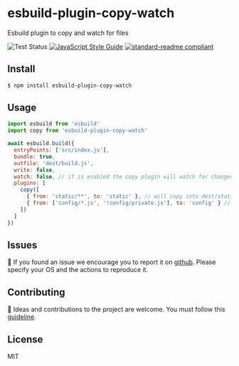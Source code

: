 # esbuild-plugin-copy-watch
Esbuild plugin to copy and watch for files

![Test Status](https://github.com/tinchoz49/esbuild-plugin-copy-watch/actions/workflows/test.yml/badge.svg)
[![JavaScript Style Guide](https://img.shields.io/badge/code_style-standard-brightgreen.svg)](https://standardjs.com)
[![standard-readme compliant](https://img.shields.io/badge/readme%20style-standard-brightgreen.svg?style=flat-square)](https://github.com/RichardLitt/standard-readme)

## Install

```bash
$ npm install esbuild-plugin-copy-watch
```

## Usage

```javascript
import esbuild from 'esbuild'
import copy from 'esbuild-plugin-copy-watch'

await esbuild.build({
  entryPoints: ['src/index.js'],
  bundle: true,
  outfile: 'dest/build.js',
  write: false,
  watch: false, // if is enabled the copy plugin will watch for changes in the specify paths using chokidar
  plugins: [
    copy([
      { from: 'static/**', to: 'static' }, // will copy into dest/static
      { from: ['config/*.js', '!config/private.js'], to: 'config' } // will copy config files into dest/config and ignore the private.js
    ])
  ]
})
```

## Issues

:bug: If you found an issue we encourage you to report it on [github](https://github.com/tinchoz49/esbuild-plugin-copy-watch/issues). Please specify your OS and the actions to reproduce it.

## Contributing

:busts_in_silhouette: Ideas and contributions to the project are welcome. You must follow this [guideline](https://github.com/tinchoz49/esbuild-plugin-copy-watch/blob/main/CONTRIBUTING.md).

## License

MIT
